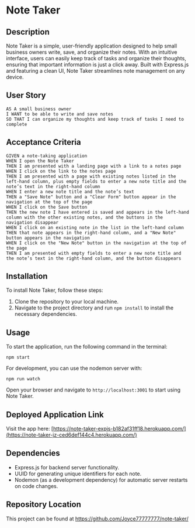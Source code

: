 # Note Taker

## Description

Note Taker is a simple, user-friendly application designed to help small business owners write, save, and organize their notes. With an intuitive interface, users can easily keep track of tasks and organize their thoughts, ensuring that important information is just a click away. Built with Express.js and featuring a clean UI, Note Taker streamlines note management on any device.

## User Story

```
AS A small business owner
I WANT to be able to write and save notes
SO THAT I can organize my thoughts and keep track of tasks I need to complete
```

## Acceptance Criteria

```
GIVEN a note-taking application
WHEN I open the Note Taker
THEN I am presented with a landing page with a link to a notes page
WHEN I click on the link to the notes page
THEN I am presented with a page with existing notes listed in the left-hand column, plus empty fields to enter a new note title and the note’s text in the right-hand column
WHEN I enter a new note title and the note’s text
THEN a "Save Note" button and a "Clear Form" button appear in the navigation at the top of the page
WHEN I click on the Save button
THEN the new note I have entered is saved and appears in the left-hand column with the other existing notes, and the buttons in the navigation disappear
WHEN I click on an existing note in the list in the left-hand column
THEN that note appears in the right-hand column, and a "New Note" button appears in the navigation
WHEN I click on the "New Note" button in the navigation at the top of the page
THEN I am presented with empty fields to enter a new note title and the note’s text in the right-hand column, and the button disappears
```

## Installation

To install Note Taker, follow these steps:

1. Clone the repository to your local machine.
2. Navigate to the project directory and run `npm install` to install the necessary dependencies.

## Usage

To start the application, run the following command in the terminal:

```
npm start
```

For development, you can use the nodemon server with:

```
npm run watch
```

Open your browser and navigate to `http://localhost:3001` to start using Note Taker.

## Deployed Application Link
Visit the app here: [https://note-taker-expjs-b182af31ff18.herokuapp.com/](https://note-taker-jz-ced6def144c4.herokuapp.com/)

## Dependencies

- Express.js for backend server functionality.
- UUID for generating unique identifiers for each note.
- Nodemon (as a development dependency) for automatic server restarts on code changes.

## Repository Location
This project can be found at https://github.com/Joyce77777777/note-taker/
